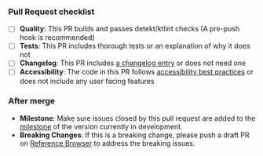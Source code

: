 

### Pull Request checklist
<!-- Before submitting the PR, please address each item -->
- [ ] **Quality**: This PR builds and passes detekt/ktlint checks (A pre-push hook is recommended)
- [ ] **Tests**: This PR includes thorough tests or an explanation of why it does not
- [ ] **Changelog**: This PR includes [a changelog entry](https://github.com/mozilla-mobile/android-components/blob/master/docs/changelog.md) or does not need one
- [ ] **Accessibility**: The code in this PR follows [accessibility best practices](https://github.com/mozilla-mobile/shared-docs/blob/master/android/accessibility_guide.md) or does not include any user facing features

### After merge
- **Milestone**: Make sure issues closed by this pull request are added to the [milestone](https://github.com/mozilla-mobile/android-components/milestones) of the version currently in development.
- **Breaking Changes**: If this is a breaking change, please push a draft PR on [Reference Browser](https://github.com/mozilla-mobile/reference-browser) to address the breaking issues.
